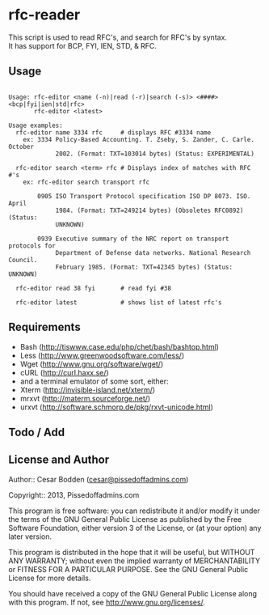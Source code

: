 rfc-reader
====

This script is used to read RFC's, and search for RFC's by syntax.<br>
It has support for BCP, FYI, IEN, STD, & RFC.


Usage
----

<pre><code>
Usage: rfc-editor &lt;name (-n)|read (-r)|search (-s)&gt; &lt;####&gt; &lt;bcp|fyi|ien|std|rfc&gt;
       rfc-editor &lt;latest&gt;

Usage examples:
  rfc-editor name 3334 rfc     # displays RFC #3334 name
    ex: 3334 Policy-Based Accounting. T. Zseby, S. Zander, C. Carle. October
             2002. (Format: TXT=103014 bytes) (Status: EXPERIMENTAL)

  rfc-editor search &lt;term&gt; rfc # Displays index of matches with RFC #'s
    ex: rfc-editor search transport rfc

        0905 ISO Transport Protocol specification ISO DP 8073. ISO. April
             1984. (Format: TXT=249214 bytes) (Obsoletes RFC0892) (Status:
             UNKNOWN)

        0939 Executive summary of the NRC report on transport protocols for
             Department of Defense data networks. National Research Council.
             February 1985. (Format: TXT=42345 bytes) (Status: UNKNOWN)

  rfc-editor read 38 fyi       # read fyi #38
  
  rfc-editor latest            # shows list of latest rfc's</code></pre>

Requirements
----

- Bash (http://tiswww.case.edu/php/chet/bash/bashtop.html)
- Less (http://www.greenwoodsoftware.com/less/)
- Wget (http://www.gnu.org/software/wget/)
- cURL (http://curl.haxx.se/)
- and a terminal emulator of some sort, either:
- Xterm (http://invisible-island.net/xterm/)
- mrxvt (http://materm.sourceforge.net/)
- urxvt (http://software.schmorp.de/pkg/rxvt-unicode.html)

Todo / Add
----



License and Author
----

Author:: Cesar Bodden (cesar@pissedoffadmins.com)

Copyright:: 2013, Pissedoffadmins.com

This program is free software: you can redistribute it and/or modify
it under the terms of the GNU General Public License as published by
the Free Software Foundation, either version 3 of the License, or
(at your option) any later version.

This program is distributed in the hope that it will be useful,
but WITHOUT ANY WARRANTY; without even the implied warranty of
MERCHANTABILITY or FITNESS FOR A PARTICULAR PURPOSE.  See the
GNU General Public License for more details.

You should have received a copy of the GNU General Public License
along with this program.  If not, see <http://www.gnu.org/licenses/>.
